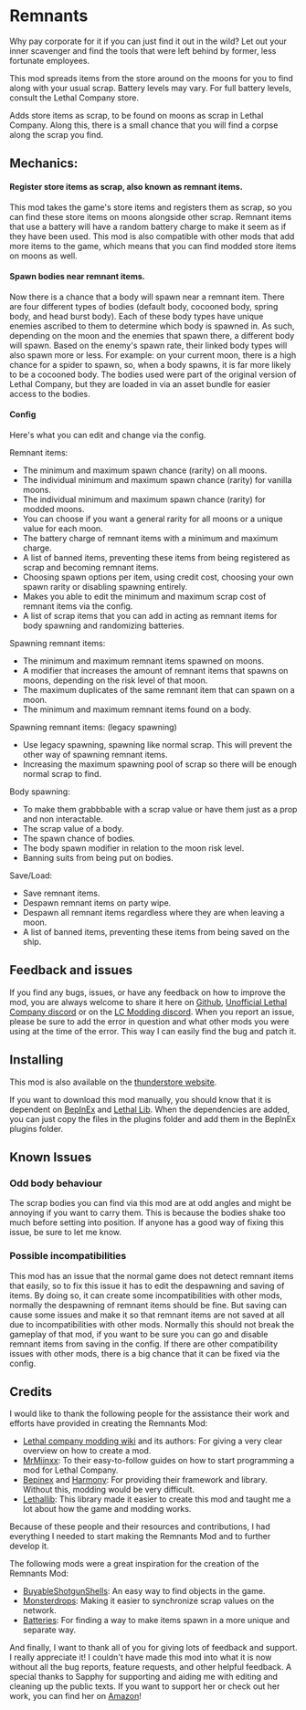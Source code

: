 # Remnants


 Why pay corporate for it if you can just find it out in the wild? 
 Let out your inner scavenger and find the tools that were left behind by former, less fortunate employees.
 
This mod spreads items from the store around on the moons for you to find along with your usual scrap. 
Battery levels may vary. For full battery levels, consult the Lethal Company store.

Adds store items as scrap, to be found on moons as scrap in Lethal Company.
Along this, there is a small chance that you will find a corpse along the scrap you find.

## Mechanics:

#### Register store items as scrap, also known as remnant items.
This mod takes the game's store items and registers them as scrap, so you can find these store items on moons alongside other scrap.
Remnant items that use a battery will have a random battery charge to make it seem as if they have been used.
This mod is also compatible with other mods that add more items to the game, which means that you can find modded store items on moons as well.

#### Spawn bodies near remnant items.
Now there is a chance that a body will spawn near a remnant item. There are four different types of bodies (default body, cocooned body, spring body, and head burst body). Each of these body types have unique enemies ascribed to them to determine which body is spawned in. As such, depending on the moon and the enemies that spawn there, a different body will spawn. Based on the enemy's spawn rate, their linked body types will also spawn more or less. For example: on your current moon, there is a high chance for a spider to spawn, so, when a body spawns, it is far more likely to be a cocooned body.
The bodies used were part of the original version of Lethal Company, but they are loaded in via an asset bundle for easier access to the bodies.

#### Config

Here's what you can edit and change via the config.

Remnant items:
- The minimum and maximum spawn chance (rarity) on all moons.
- The individual minimum and maximum spawn chance (rarity) for vanilla moons.
- The individual minimum and maximum spawn chance (rarity) for modded moons.
- You can choose if you want a general rarity for all moons or a unique value for each moon.
- The battery charge of remnant items with a minimum and maximum charge.
- A list of banned items, preventing these items from being registered as scrap and becoming remnant items.
- Choosing spawn options per item, using credit cost, choosing your own spawn rarity or disabling spawning entirely.
- Makes you able to edit the minimum and maximum scrap cost of remnant items via the config.
- A list of scrap items that you can add in acting as remnant items for body spawning and randomizing batteries.

Spawning remnant items:
- The minimum and maximum remnant items spawned on moons.
- A modifier that increases the amount of remnant items that spawns on moons, depending on the risk level of that moon.
- The maximum duplicates of the same remnant item that can spawn on a moon.
- The minimum and maximum remnant items found on a body.

Spawning remnant items: (legacy spawning)
- Use legacy spawning, spawning like normal scrap. This will prevent the other way of spawning remnant items.
- Increasing the maximum spawning pool of scrap so there will be enough normal scrap to find.

Body spawning:
- To make them grabbbable with a scrap value or have them just as a prop and non interactable.
- The scrap value of a body.
- The spawn chance of bodies.
- The body spawn modifier in relation to the moon risk level.
- Banning suits from being put on bodies.

Save/Load:
- Save remnant items.
- Despawn remnant items on party wipe.
- Despawn all remnant items regardless where they are when leaving a moon.
- A list of banned items, preventing these items from being saved on the ship.

## Feedback and issues
If you find any bugs, issues, or have any feedback on how to improve the mod, you are always welcome to share it here on [Github](https://github.com/KawaiiBone/LethalCompanyRemnants/issues), [Unofficial Lethal Company discord](https://discord.com/invite/nYcQFEpXfU) or on the [LC Modding discord](https://discord.com/invite/lcmod). When you report an issue, please be sure to add the error in question and what other mods you were using at the time of the error. This way I can easily find the bug and patch it.
 
## Installing
This mod is also available on the [thunderstore website](https://thunderstore.io/c/lethal-company/p/KawaiiBone/Remnants/).

If you want to download this mod manually, you should know that it is dependent on [BepInEx](https://github.com/BepInEx) and [Lethal Lib](https://github.com/EvaisaDev/LethalLib).
When the dependencies are added, you can just copy the files in the plugins folder and add them in the BepInEx plugins folder.

## Known Issues

### Odd body behaviour
The scrap bodies you can find via this mod are at odd angles and might be annoying if you want to carry them. 
This is because the bodies shake too much before setting into position.
If anyone has a good way of fixing this issue, be sure to let me know.

### Possible incompatibilities 
This mod has an issue that the normal game does not detect remnant items that easily, so to fix this issue it has to edit the despawning and saving of items.
By doing so, it can create some incompatibilities with other mods, normally the despawning of remnant items should be fine.
But saving can cause some issues and make it so that remnant items are not saved at all due to incompatibilities with other mods.
Normally this should not break the gameplay of that mod, if you want to be sure you can go and disable remnant items from saving in the config.
If there are other compatibility issues with other mods, there is a big chance that it can be fixed via the config.

## Credits

I would like to thank the following people for the assistance their work and efforts have provided in creating the Remnants Mod: 
- [Lethal company modding wiki](https://lethal.wiki/) and its authors: For giving a very clear overview on how to create a mod.
- [MrMiinxx](https://www.youtube.com/@iMinx): To their easy-to-follow guides on how to start programming a mod for Lethal Company. 
- [Bepinex](https://github.com/BepInEx/) and [Harmony](https://harmony.pardeike.net/): For providing their framework and library. Without this, modding would be very difficult. 
- [Lethallib](https://github.com/EvaisaDev/LethalLib): This library made it easier to create this mod and taught me a lot about how the game and modding works.

Because of these people and their resources and contributions, I had everything I needed to start making the Remnants Mod and to further develop it.

The following mods were a great inspiration for the creation of the Remnants Mod:
- [BuyableShotgunShells](https://github.com/MegaPiggy/LethalCompanyBuyableShotgunShells): An easy way to find objects in the game.
- [Monsterdrops](https://github.com/fardin2000/MonsterDrops): Making it easier to synchronize scrap values on the network.
- [Batteries](https://github.com/eXish/lc-batteries): For finding a way to make items spawn in a more unique and separate way.

And finally, I want to thank all of you for giving lots of feedback and support. I really appreciate it! I couldn't have made this mod into what it is now without all the bug reports, feature requests, and other helpful feedback. 
A special thanks to Sapphy for supporting and aiding me with editing and cleaning up the public texts. If you want to support her or check out her work, you can find her on [Amazon](https://www.amazon.com/stores/Sapphire-Bellatora/author/B0CNHGCP4S?ref=ap_rdr&isDramIntegrated=true&shoppingPortalEnabled=true)! 
